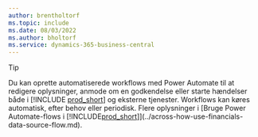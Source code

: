 ```yaml
---
author: brentholtorf
ms.topic: include
ms.date: 08/03/2022
ms.author: bholtorf
ms.service: dynamics-365-business-central
---
```

> [!TIP]
> Du kan oprette automatiserede workflows med Power Automate til at redigere oplysninger, anmode om en godkendelse eller starte hændelser både i [!INCLUDE [prod_short](prod_short.md)] og eksterne tjenester. Workflows kan køres automatisk, efter behov eller periodisk. Flere oplysninger i [Bruge Power Automate-flows i [!INCLUDE[prod_short](includes/prod_short.md)]](../across-how-use-financials-data-source-flow.md).
